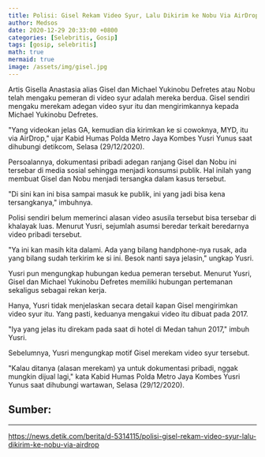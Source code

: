 ```yaml
---
title: Polisi: Gisel Rekam Video Syur, Lalu Dikirim ke Nobu Via AirDrop
author: Medsos
date: 2020-12-29 20:33:00 +0800
categories: [Selebritis, Gosip]
tags: [gosip, selebritis]
math: true
mermaid: true
image: /assets/img/gisel.jpg
---
```



Artis Gisella Anastasia alias Gisel dan Michael Yukinobu Defretes atau Nobu telah mengaku pemeran di video syur adalah mereka berdua. Gisel sendiri mengaku merekam adegan video syur itu dan mengirimkannya kepada Michael Yukinobu Defretes.

"Yang videokan jelas GA, kemudian dia kirimkan ke si cowoknya, MYD, itu via AirDrop," ujar Kabid Humas Polda Metro Jaya Kombes Yusri Yunus saat dihubungi detikcom, Selasa (29/12/2020).

Persoalannya, dokumentasi pribadi adegan ranjang Gisel dan Nobu ini tersebar di media sosial sehingga menjadi konsumsi publik. Hal inilah yang membuat Gisel dan Nobu menjadi tersangka dalam kasus tersebut.

"Di sini kan ini bisa sampai masuk ke publik, ini yang jadi bisa kena tersangkanya," imbuhnya.

Polisi sendiri belum memerinci alasan video asusila tersebut bisa tersebar di khalayak luas. Menurut Yusri, sejumlah asumsi beredar terkait beredarnya video pribadi tersebut.

"Ya ini kan masih kita dalami. Ada yang bilang handphone-nya rusak, ada yang bilang sudah terkirim ke si ini. Besok nanti saya jelasin," ungkap Yusri.

Yusri pun mengungkap hubungan kedua pemeran tersebut. Menurut Yusri, Gisel dan Michael Yukinobu Defretes memiliki hubungan pertemanan sekaligus sebagai rekan kerja.

Hanya, Yusri tidak menjelaskan secara detail kapan Gisel mengirimkan video syur itu. Yang pasti, keduanya mengakui video itu dibuat pada 2017.

"Iya yang jelas itu direkam pada saat di hotel di Medan tahun 2017," imbuh Yusri.

Sebelumnya, Yusri mengungkap motif Gisel merekam video syur tersebut.

"Kalau ditanya (alasan merekam) ya untuk dokumentasi pribadi, nggak mungkin dijual lagi," kata Kabid Humas Polda Metro Jaya Kombes Yusri Yunus saat dihubungi wartawan, Selasa (29/12/2020).


## Sumber:
---
 https://news.detik.com/berita/d-5314115/polisi-gisel-rekam-video-syur-lalu-dikirim-ke-nobu-via-airdrop

